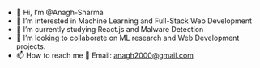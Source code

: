 - 👋 Hi, I’m @Anagh-Sharma
- 👀 I’m interested in Machine Learning and Full-Stack Web Development
- 🌱 I’m currently studying React.js and Malware Detection
- 💞️ I’m looking to collaborate on ML research and Web Development projects.
- 📫 How to reach me 📧 Email: anagh2000@gmail.com

<!---
Anagh-Sharma/Anagh-Sharma is a ✨ special ✨ repository because its `README.md` (this file) appears on your GitHub profile.
You can click the Preview link to take a look at your changes.
--->
